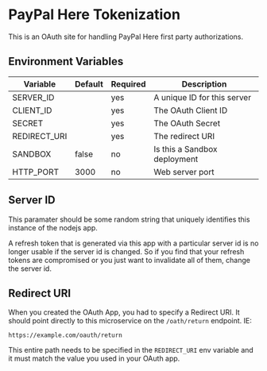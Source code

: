 # PayPal Here Tokenization

This is an OAuth site for handling PayPal Here first party authorizations.


## Environment Variables

| Variable        | Default       | Required | Description
| --------------- | ------------- | -------- | ---------------------------- |
| SERVER_ID       |               | yes      | A unique ID for this server  |
| CLIENT_ID       |               | yes      | The OAuth Client ID          |
| SECRET          |               | yes      | The OAuth Secret             |
| REDIRECT_URI    |               | yes      | The redirect URI             |
| SANDBOX         | false         | no       | Is this a Sandbox deployment |
| HTTP_PORT       | 3000          | no       | Web server port              |


## Server ID

This paramater should be some random string that uniquely identifies this instance of the nodejs app.

A refresh token that is generated via this app with a particular server id is no longer usable if the server
id is changed. So if you find that your refresh tokens are compromised or you just want to invalidate all
of them, change the server id.


## Redirect URI

When you created the OAuth App, you had to specify a Redirect URI. It should point directly to this
microservice on the `/oath/return` endpoint. IE:

`https://example.com/oauth/return`

This entire path needs to be specified in the `REDIRECT_URI` env variable and it must match
the value you used in your OAuth app.

